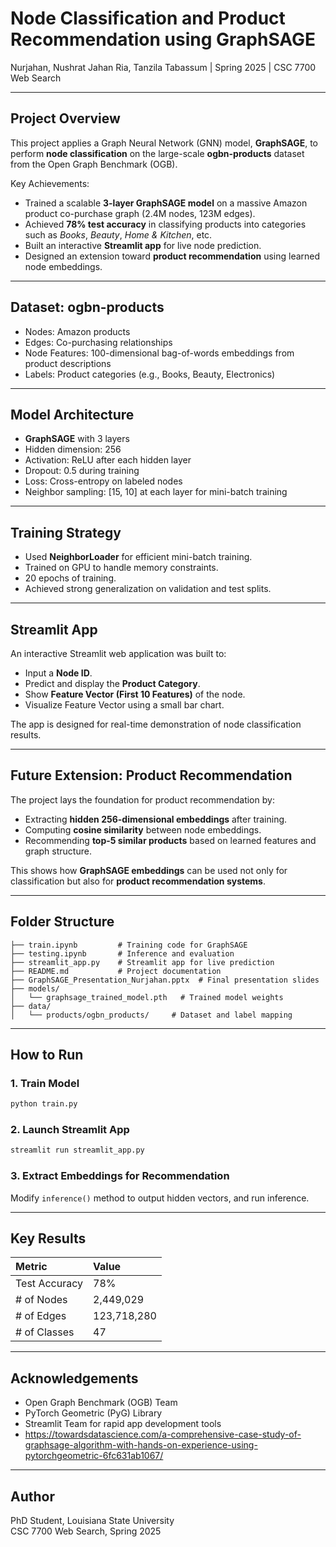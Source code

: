 
# Node Classification and Product Recommendation using GraphSAGE

Nurjahan, Nushrat Jahan Ria, Tanzila Tabassum | Spring 2025 | CSC 7700 Web Search

---

## Project Overview

This project applies a Graph Neural Network (GNN) model, **GraphSAGE**, to perform **node classification** on the large-scale **ogbn-products** dataset from the Open Graph Benchmark (OGB).

Key Achievements:
- Trained a scalable **3-layer GraphSAGE model** on a massive Amazon product co-purchase graph (2.4M nodes, 123M edges).
- Achieved **78% test accuracy** in classifying products into categories such as *Books*, *Beauty*, *Home & Kitchen*, etc.
- Built an interactive **Streamlit app** for live node prediction.
- Designed an extension toward **product recommendation** using learned node embeddings.

---

## Dataset: ogbn-products

- Nodes: Amazon products
- Edges: Co-purchasing relationships
- Node Features: 100-dimensional bag-of-words embeddings from product descriptions
- Labels: Product categories (e.g., Books, Beauty, Electronics)

---

## Model Architecture

- **GraphSAGE** with 3 layers
- Hidden dimension: 256
- Activation: ReLU after each hidden layer
- Dropout: 0.5 during training
- Loss: Cross-entropy on labeled nodes
- Neighbor sampling: [15, 10] at each layer for mini-batch training

---

## Training Strategy

- Used **NeighborLoader** for efficient mini-batch training.
- Trained on GPU to handle memory constraints.
- 20 epochs of training.
- Achieved strong generalization on validation and test splits.

---

## Streamlit App

An interactive Streamlit web application was built to:

- Input a **Node ID**.
- Predict and display the **Product Category**.
- Show **Feature Vector (First 10 Features)** of the node.
- Visualize Feature Vector using a small bar chart.

The app is designed for real-time demonstration of node classification results.

---

## Future Extension: Product Recommendation

The project lays the foundation for product recommendation by:

- Extracting **hidden 256-dimensional embeddings** after training.
- Computing **cosine similarity** between node embeddings.
- Recommending **top-5 similar products** based on learned features and graph structure.

This shows how **GraphSAGE embeddings** can be used not only for classification but also for **product recommendation systems**.

---

## Folder Structure

```
├── train.ipynb         # Training code for GraphSAGE
├── testing.ipynb       # Inference and evaluation
├── streamlit_app.py    # Streamlit app for live prediction
├── README.md           # Project documentation
├── GraphSAGE_Presentation_Nurjahan.pptx  # Final presentation slides
├── models/
│   └── graphsage_trained_model.pth   # Trained model weights
├── data/
│   └── products/ogbn_products/     # Dataset and label mapping
```

---

## How to Run

### 1. Train Model
```bash
python train.py
```

### 2. Launch Streamlit App
```bash
streamlit run streamlit_app.py
```

### 3. Extract Embeddings for Recommendation
Modify `inference()` method to output hidden vectors, and run inference.

---

## Key Results

| Metric | Value |
|:-------|:------|
| Test Accuracy | 78% |
| # of Nodes | 2,449,029 |
| # of Edges | 123,718,280 |
| # of Classes | 47 |

---

## Acknowledgements

- Open Graph Benchmark (OGB) Team
- PyTorch Geometric (PyG) Library
- Streamlit Team for rapid app development tools
- https://towardsdatascience.com/a-comprehensive-case-study-of-graphsage-algorithm-with-hands-on-experience-using-pytorchgeometric-6fc631ab1067/ 

---

## Author

PhD Student, Louisiana State University  
CSC 7700 Web Search, Spring 2025

